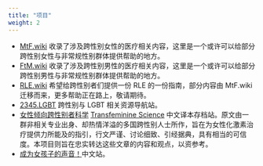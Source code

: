 ```yaml
---
title: "项目"
weight: 2
---
```


- [MtF.wiki](https://MtF.wiki) 收录了涉及跨性别女性的医疗相关内容，这里是一个或许可以给部分跨性别女性与非常规性别群体提供帮助的地方。
- [FtM.wiki](https://FtM.wiki) 收录了涉及跨性别男性的医疗相关内容，这里是一个或许可以给部分跨性别男性与非常规性别群体提供帮助的地方。
- [RLE.wiki](https://RLE.wiki) 希望给跨性别者们提供一份 RLE 的一份指南，部分内容由 MtF.wiki 迁移而来，更多帮助正在路上，敬请期待。
- [2345.LGBT](https://2345.LGBT) 跨性别与 LGBT 相关资源导航站。
- [女性倾向跨性别者科学](https://tfsci.mtf.wiki) [Transfeminine Science](https://transfemscience.org/) 中文译本存档站。原文由一群非相关专业出身、却热情洋溢的多国跨性别人士所作，旨在为女性化激素治疗提供力所能及的指引，行文严谨、讨论细致、引经据典，具有相当的可信度。本项目则旨在忠实转达这些文章的内容和观点，以资参考。
- [成为女孩子的声音！](https://project-trans.github.io/jyosei-guide/)中文站。
